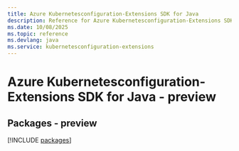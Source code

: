 ```yaml
---
title: Azure Kubernetesconfiguration-Extensions SDK for Java
description: Reference for Azure Kubernetesconfiguration-Extensions SDK for Java
ms.date: 10/08/2025
ms.topic: reference
ms.devlang: java
ms.service: kubernetesconfiguration-extensions
---
```

# Azure Kubernetesconfiguration-Extensions SDK for Java - preview
## Packages - preview
[!INCLUDE [packages](kubernetesconfiguration-extensions-index.md)]